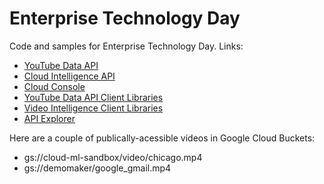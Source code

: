 
# Enterprise Technology Day

Code and samples for Enterprise Technology Day. Links:

   * [YouTube Data API](https://developers.google.com/youtube/v3/)
   * [Cloud Intelligence API](https://cloud.google.com/video-intelligence/)
   * [Cloud Console](https://console.developers.google.com/)
   * [YouTube Data API Client Libraries](https://developers.google.com/youtube/v3/libraries)
   * [Video Intelligence Client Libraries](https://cloud.google.com/video-intelligence/docs/reference/libraries)
   * [API Explorer](https://developers.google.com/apis-explorer/#p/youtube/v3/)

Here are a couple of publically-acessible videos in Google Cloud Buckets:

  * gs://cloud-ml-sandbox/video/chicago.mp4
  * gs://demomaker/google_gmail.mp4

